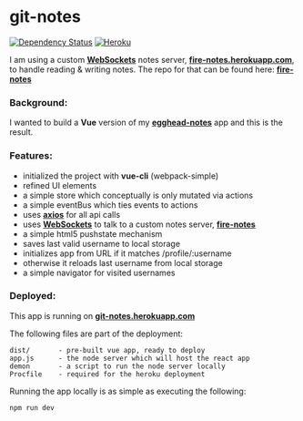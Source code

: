# git-notes
[![Dependency Status](https://dependencyci.com/github/eswat2/git-notes/badge)](https://dependencyci.com/github/eswat2/git-notes)
[![Heroku](https://heroku-badge.herokuapp.com/?app=git-notes&style=flat&svg=1)](https://git-notes.herokuapp.com)

I am using a custom [**WebSockets**](https://developer.mozilla.org/en-US/docs/Web/API/WebSockets_API) notes server, [**fire-notes.herokuapp.com**](https://fire-notes.herokuapp.com), to handle reading & writing notes.  The repo for that can be found here: [**fire-notes**](https://github.com/eswat2/fire-notes)

### Background:

I wanted to build a **Vue** version of my [**egghead-notes**](https://github.com/eswat2/egghead-notes) app and this is the result.

### Features:

- initialized the project with **vue-cli** (webpack-simple)
- refined UI elements
- a simple store which conceptually is only mutated via actions
- a simple eventBus which ties events to actions
- uses [**axios**](https://github.com/mzabriskie/axios) for all api calls
- uses [**WebSockets**](https://developer.mozilla.org/en-US/docs/Web/API/WebSockets_API) to talk to a custom notes server, [**fire-notes**](https://fire-notes.herokuapp.com)
- a simple html5 pushstate mechanism
- saves last valid username to local storage
- initializes app from URL if it matches /profile/:username
- otherwise it reloads last username from local storage
- a simple navigator for visited usernames

### Deployed:

This app is running on [**git-notes.herokuapp.com**](https://git-notes.herokuapp.com)

The following files are part of the deployment:

```
dist/       - pre-built vue app, ready to deploy
app.js      - the node server which will host the react app
demon       - a script to run the node server locally
Procfile    - required for the heroku deployment
```
Running the app locally is as simple as executing the following:

```
npm run dev
```

